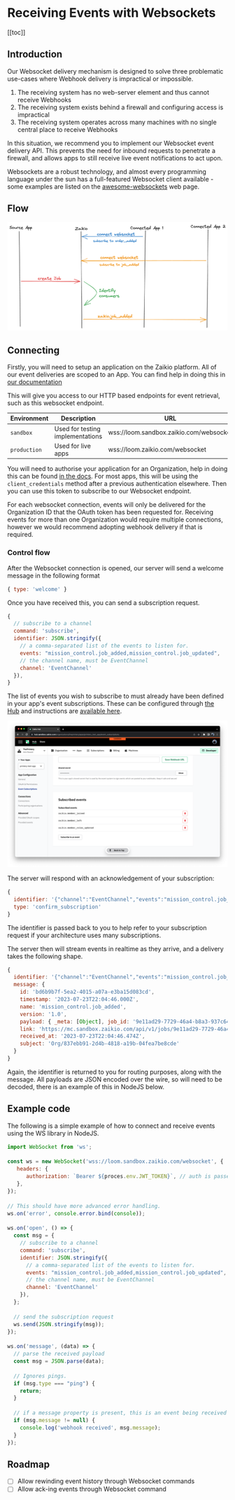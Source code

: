 # Receiving Events with Websockets

[[toc]]

## Introduction

Our Websocket delivery mechanism is designed to solve three problematic use-cases
where Webhook delivery is impractical or impossible.

1. The receiving system has no web-server element and thus cannot receive Webhooks
2. The receiving system exists behind a firewall and configuring access is impractical
3. The receiving system operates across many machines with no single central place
  to receive Webhooks

In this situation, we recommend you to implement our Websocket event delivery API.
This prevents the need for inbound requests to penetrate a firewall, and allows apps
to still receive live event notifications to act upon.

Websockets are a robust technology, and almost every programming language under the sun
has a full-featured Websocket client available - some examples are listed on the
[awesome-websockets](https://github.com/facundofarias/awesome-websockets#tools-per-language) web page.

## Flow

![flow for websockets](./websocket-flow.png)

## Connecting

Firstly, you will need to setup an application on the Zaikio platform. All of our event
deliveries are scoped to an App. You can find help in doing this in
[our documentation](/integration/)

This will give you access to our HTTP based endpoints for event retrieval, such as this websocket endpoint.

| Environment | Description | URL |
| --- | --- | --- |
| `sandbox` | Used for testing implementations | wss://loom.sandbox.zaikio.com/websocket |
| `production` | Used for live apps | wss://loom.zaikio.com/websocket |

You will need to authorise your application for an Organization, help in doing this can
be found [in the docs](https://docs.zaikio.com/guide/oauth/redirect-flow.html). For most apps, this will be using
the `client_credentials` method after a previous authentication elsewhere. Then you can use this token to subscribe
to our Websocket endpoint.

For each websocket connection, events will only be delivered for the Organization ID that the OAuth token
has been requested for. Receiving events for more than one Organization would require multiple connections,
however we would recommend adopting webhook delivery if that is required.

### Control flow

After the Websocket connection is opened, our server will send a welcome message in the following format

```js
{ type: 'welcome' }
```

Once you have received this, you can send a subscription request.

```js
{
  // subscribe to a channel
  command: 'subscribe',
  identifier: JSON.stringify({
    // a comma-separated list of the events to listen for.
    events: "mission_control.job_added,mission_control.job_updated",
    // the channel name, must be EventChannel
    channel: 'EventChannel'
  }),
}
```

The list of events you wish to subscribe to must already have been defined in your app's event subscriptions. These
can be configured through [the Hub](https://hub.sandbox.zaikio.com) and instructions are
[available here](/integration/public-apps.html#events-subscribing-to-changes).

![example event subscriptions](./event-subscriptions.png)

The server will respond with an acknowledgement of your subscription:

```js
{
  identifier: '{"channel":"EventChannel","events":"mission_control.job_added,mission_control.job_changed"}',
  type: 'confirm_subscription'
}
```

The identifier is passed back to you to help refer to your subscription request if your architecture uses many
subscriptions.

The server then will stream events in realtime as they arrive, and a delivery takes the following shape.

```js
{
  identifier: '{"channel":"EventChannel","events":"mission_control.job_added,mission_control.job_changed"}',
  message: {
    id: 'bd6b9b7f-5ea2-4015-a07a-e3ba15d083cd',
    timestamp: '2023-07-23T22:04:46.000Z',
    name: 'mission_control.job_added',
    version: '1.0',
    payload: { _meta: [Object], job_id: '9e11ad29-7729-46a4-b8a3-937c64ff9cd5' },
    link: 'https://mc.sandbox.zaikio.com/api/v1/jobs/9e11ad29-7729-46a4-b8a3-937c64ff9cd5',
    received_at: '2023-07-23T22:04:46.474Z',
    subject: 'Org/837ebb91-2d4b-4818-a19b-04fea7be8cde'
  }
}
```

Again, the identifier is returned to you for routing purposes, along with the message. All payloads are
JSON encoded over the wire, so will need to be decoded, there is an example of this in NodeJS below.

## Example code

The following is a simple example of how to connect and receive events using the WS library in NodeJS.

```js
import WebSocket from 'ws';

const ws = new WebSocket('wss://loom.sandbox.zaikio.com/websocket', {
   headers: {
      authorization: `Bearer ${proces.env.JWT_TOKEN}`, // auth is passed to the initial request through a Bearer token
   },
});

// This should have more advanced error handling.
ws.on('error', console.error.bind(console));

ws.on('open', () => {
  const msg = {
    // subscribe to a channel
    command: 'subscribe',
    identifier: JSON.stringify({
      // a comma-separated list of the events to listen for.
      events: "mission_control.job_added,mission_control.job_updated",
      // the channel name, must be EventChannel
      channel: 'EventChannel'
    }),
  };

  // send the subscription request
  ws.send(JSON.stringify(msg));
});

ws.on('message', (data) => {
  // parse the received payload
  const msg = JSON.parse(data);

  // Ignores pings.
  if (msg.type === "ping") {
    return;
  }

  // if a message property is present, this is an event being received
  if (msg.message != null) {
    console.log('webhook received', msg.message);
  }
});
```

## Roadmap

- [ ] Allow rewinding event history through Websocket commands
- [ ] Allow ack-ing events through Websocket command
